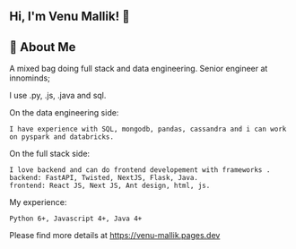 
## Hi, I'm Venu Mallik! 👋


## 🚀 About Me


A mixed bag doing full stack and data engineering.
Senior engineer at innominds;

I use .py, .js, .java and sql.

On the data engineering side:

    I have experience with SQL, mongodb, pandas, cassandra and i can work on pyspark and databricks.

On the full stack side:

    I love backend and can do frontend developement with frameworks . 
    backend: FastAPI, Twisted, NextJS, Flask, Java.
    frontend: React JS, Next JS, Ant design, html, js.

My experience: 
    
    Python 6+, Javascript 4+, Java 4+

Please find more details at https://venu-mallik.pages.dev 

